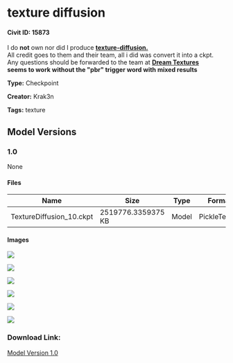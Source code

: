 #  texture diffusion

#### Civit ID: 15873

<p>I do <strong>not</strong> own nor did I produce <a target="_blank" rel="ugc" href="https://huggingface.co/dream-textures/texture-diffusion"><strong>texture-diffusion.</strong></a><br />All credit goes to them and their team, all i did was convert it into a ckpt.<br />Any questions should be forwarded to the team at <a target="_blank" rel="ugc" href="https://huggingface.co/dream-textures"><strong>Dream Textures</strong></a><br /><strong>seems to work without the "pbr" trigger word with mixed results </strong></p>

**Type:** Checkpoint

**Creator:** Krak3n

**Tags:** texture

## Model Versions

### 1.0

None

#### Files

| Name | Size | Type | Format | Download Url | AutoV1 | AutoV2 | SHA256 | CRC32 | BLAKE3 |
| --- | --- | --- | --- | --- | --- | --- | --- | --- | --- |
| TextureDiffusion_10.ckpt | 2519776.3359375 KB | Model | PickleTensor | https://civitai.com/api/download/models/18736 | E0844D20 | DED387E0F3 | DED387E0F3F2A7F108BCAA804A133C9DE9F25BBDE8B723109EE0F389E272DC03 | 693BF309 | CB5CDB299EACA4019929BAA2905C1825B9395A23913EAB59040C0DCA095E0702 |

#### Images

<p><img src="https://image.civitai.com/xG1nkqKTMzGDvpLrqFT7WA/45fbb477-6cc8-459f-b0c8-643861b34d00/width=450/194576.jpeg" /></p>

<p><img src="https://image.civitai.com/xG1nkqKTMzGDvpLrqFT7WA/a3795504-e2ed-40a3-33e7-25dd96f95300/width=450/194624.jpeg" /></p>

<p><img src="https://image.civitai.com/xG1nkqKTMzGDvpLrqFT7WA/c9d4c0ad-42ab-420d-b06a-b8a0dc78d800/width=450/194579.jpeg" /></p>

<p><img src="https://image.civitai.com/xG1nkqKTMzGDvpLrqFT7WA/e4b6feba-7b0b-4c9e-c7ab-d8f271a78b00/width=450/194578.jpeg" /></p>

<p><img src="https://image.civitai.com/xG1nkqKTMzGDvpLrqFT7WA/cf357d77-1566-4f4f-6792-03834fc85b00/width=450/194577.jpeg" /></p>

<p><img src="https://image.civitai.com/xG1nkqKTMzGDvpLrqFT7WA/35ada615-db14-4597-0c8a-1bc5cd4b9500/width=450/194623.jpeg" /></p>

### Download Link:

[Model Version 1.0](https://civitai.com/api/download/models/18736)

